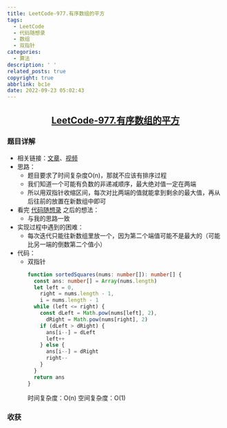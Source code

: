 ```yaml
---
title: LeetCode-977.有序数组的平方
tags:
  - LeetCode
  - 代码随想录
  - 数组
  - 双指针
categories:
  - 算法
description: ' '
related_posts: true
copyright: true
abbrlink: bc1e
date: 2022-09-23 05:02:43
---
```


## <center>[LeetCode-977.有序数组的平方](https://leetcode.cn/problems/squares-of-a-sorted-array/)</center>

### 题目详解

- 相关链接：[文章](https://programmercarl.com/0977.%E6%9C%89%E5%BA%8F%E6%95%B0%E7%BB%84%E7%9A%84%E5%B9%B3%E6%96%B9.html)、[视频](https://www.bilibili.com/video/BV1QB4y1D7ep)
- 思路：
  - 题目要求了时间复杂度O(n)，那就不应该有排序过程
  - 我们知道一个可能有负数的非递减顺序，最大绝对值一定在两端
  - 所以用双指针收缩区间，每次对比两端的值就能拿到剩余的最大值，再从后往前的放置在新数组中即可
- 看完 [代码随想录](https://programmercarl.com/0977.%E6%9C%89%E5%BA%8F%E6%95%B0%E7%BB%84%E7%9A%84%E5%B9%B3%E6%96%B9.html) 之后的想法：
  - 与我的思路一致
- 实现过程中遇到的困难：
  - 每次迭代只能往新数组里放一个，因为第二个端值可能不是最大的（可能比另一端的倒数第二个值小）
- 代码：
  - 双指针
    ```ts
    function sortedSquares(nums: number[]): number[] {
      const ans: number[] = Array(nums.length)
      let left = 0,
        right = nums.length - 1,
        i = nums.length - 1
      while (left <= right) {
        const dLeft = Math.pow(nums[left], 2),
          dRight = Math.pow(nums[right], 2)
        if (dLeft > dRight) {
          ans[i--] = dLeft
          left++
        } else {
          ans[i--] = dRight
          right--
        }
      }
      return ans
    }
    ```
    时间复杂度：O(n)
    空间复杂度：O(1)

### 收获
